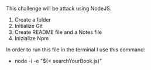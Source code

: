 This challenge will be attack using NodeJS.

1. Create a folder 
2. Initialize Git
3. Create README file and a Notes file
4. Inizialize Npm



In order to run this file  in the terminal I use this command: 
- node -i -e "$(< searchYourBook.js)" 